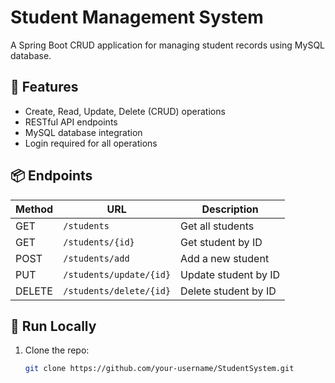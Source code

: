 # Student Management System

A Spring Boot CRUD application for managing student records using MySQL database.

## 🧾 Features

- Create, Read, Update, Delete (CRUD) operations
- RESTful API endpoints
- MySQL database integration
- Login required for all operations

## 📦 Endpoints

| Method | URL                     | Description             |
|--------|-------------------------|--------------------------|
| GET    | `/students`             | Get all students         |
| GET    | `/students/{id}`        | Get student by ID        |
| POST   | `/students/add`         | Add a new student        |
| PUT    | `/students/update/{id}` | Update student by ID     |
| DELETE | `/students/delete/{id}` | Delete student by ID     |

## 🚀 Run Locally

1. Clone the repo:
   ```bash
   git clone https://github.com/your-username/StudentSystem.git 
